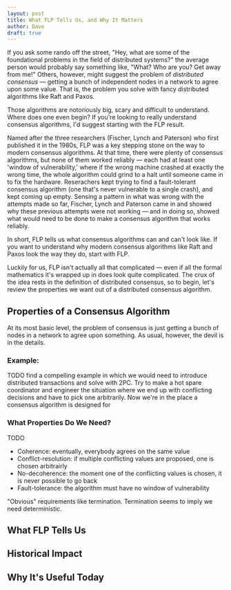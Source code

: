 ```yaml
---
layout: post
title: What FLP Tells Us, and Why It Matters
author: Dave
draft: true
---
```


If you ask some rando off the street, "Hey, what are some of the foundational problems in the field of distributed systems?" the average person would probably say something like, "What? Who are you? Get away from me!" Others, however, might suggest the problem of *distributed consensus* &mdash; getting a bunch of independent nodes in a network to agree upon some value. That is, the problem you solve with fancy distributed algorithms like Raft and Paxos.

Those algorithms are notoriously big, scary and difficult to understand. Where does one even begin? If you're looking to really understand consensus algorithms, I'd suggest starting with the FLP result.

Named after the three researchers (Fischer, Lynch and Paterson) who first published it in the 1980s, FLP was a key stepping stone on the way to modern consensus algorithms. At that time, there were plenty of consensus algorithms, but none of them worked reliably &mdash; each had at least one 'window of vulnerability,' where if the wrong machine crashed at exactly the wrong time, the whole algorithm could grind to a halt until someone came in to fix the hardware. Reserachers kept trying to find a fault-tolerant consensus algorithm (one that's never vulnerable to a single crash), and kept coming up empty. Sensing a pattern in what was wrong with the attempts made so far, Fischer, Lynch and Paterson came in and showed why these previous attempts were not working &mdash; and in doing so, showed what would need to be done to make a consensus algorithm that works reliably.

In short, FLP tells us what consensus algorithms can and can't look like. If you want to understand why modern consensus algorithms like Raft and Paxos look the way they do, start with FLP.

Luckily for us, FLP isn't actually all that complicated &mdash; even if all the formal mathematics it's wrapped up in does look quite complicated. The crux of the idea rests in the definition of distributed consensus, so to begin, let's review the properties we want out of a distributed consensus algorithm.

## Properties of a Consensus Algorithm

At its most basic level, the problem of consensus is just getting a bunch of nodes in a network to agree upon something. As usual, however, the devil is in the details. 

### Example: 

TODO find a compelling example in which we would need to introduce distributed transactions and solve with 2PC. Try to make a hot spare coordinator and engineer the situation where we end up with conflicting decisions and have to pick one arbitrarily. Now we're in the place a consensus algorithm is designed for

### What Properties Do We Need?

TODO

* Coherence: eventually, everybody agrees on the same value
* Conflict-resolution: if multiple conflicting values are proposed, one is chosen arbitrairly
* No-decoherence: the moment one of the conflicting values is chosen, it is never possible to go back
* Fault-tolerance: the algorithm must have no window of vulnerability

"Obvious" requirements like termination. Termination seems to imply we need deterministic. 

## What FLP Tells Us



## Historical Impact



## Why It's Useful Today



